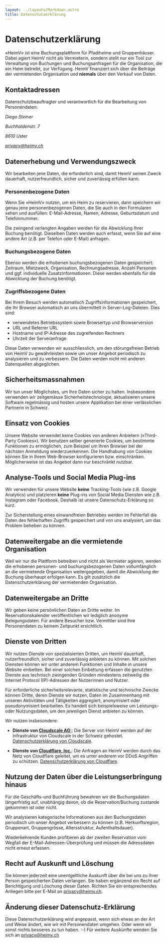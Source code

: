 ```yaml
---
layout: ../layouts/Markdown.astro
title: Datenschutzerklärung
---
```


# Datenschutzerklärung

«HeimV» ist eine Buchungsplattform für Pfadiheime und Gruppenhäuser.  Dabei agiert HeimV nicht als Vermieterin, sondern stellt nur ein Tool zur Verwaltung von Buchungen und Buchungsanfragen für die Organisation, die ein Heim betreibt, zur Verfügung. HeimV finanziert sich über die Beiträge der vermietenden Organisation und **niemals** über den Verkauf von Daten.

## Kontaktadressen

Datenschutzbeauftragter und verantwortlich für die Bearbeitung von Personendaten:

*Diego Steiner*

*Buchhaldenstr. 7*

*8610 Uster*

*[privacy@heimv.ch](mailto:privacy@heimv.ch)*

## Datenerhebung und Verwendungszweck

Wir bearbeiten jene Daten, die erforderlich sind, damit HeimV seinen Zweck dauerhaft, nutzerfreundlich, sicher und zuverlässig erfüllen kann.

### Personenbezogene Daten

Wenn Sie «HeimV» nutzen, um ein Heim zu reservieren, dann speichern wir genau jene personenbezogenen Daten, die Sie auch in den Formularen sehen und ausfüllen: E-Mail-Adresse, Namen, Adresse, Geburtsdatum und Telefonnummer.

Die zwingend verlangten Angaben werden für die Abwicklung Ihrer Buchung benötigt. Dieselben Daten werden auch erfasst, wenn Sie auf eine andere Art (z.B. per Telefon oder E-Mail) anfragen.

### Buchungsbezogene Daten

Ebenso werden die erhobenen buchungsbezogenen Daten gespeichert: Zeitraum, Mietzweck, Organisation, Rechnungsadresse, Anzahl Personen und ggf. individuelle Zusatzinformationen. Diese werden ebenfalls für die Abwicklung der Buchung benötigt.

### Zugriffsbezogene Daten

Bei Ihrem Besuch werden automatisch Zugriffsinformationen gespeichert, die Ihr Browser automatisch an uns übermittelt in Server-Log-Dateien. Dies sind:

- verwendetes Betriebssystem sowie Browsertyp und Browserversion
- URL und Referrer URL
- Hostname und IP-Adresse des zugreifenden Rechners
- Uhrzeit der Serveranfrage

Diese Daten verwenden wir ausschliesslich, um den störungsfreien Betrieb von HeimV zu gewährleisten sowie um unser Angebot periodisch zu analysieren und zu verbessern. Die Daten werden nicht mit anderen Datenquellen abgeglichen.

## Sicherheitsmassnahmen

Wir tun unser Möglichstes, um Ihre Daten sicher zu halten. Insbesondere verwenden wir zeitgemässe Sicherheitstechnologie, aktualisieren unsere Software regelmässig und hosten unsere Applikation bei einer verlässlichen Partnerin in Schweiz.

## Einsatz von Cookies

Unsere Website verwendet keine Cookies von anderen Anbietern («Third-Party Cookies»). Wir benutzen selber generierte Cookies, um bestimmte Funktionen zu ermöglichen, zum Beispiel um Ihren Browser bei der nächsten Anmeldung wiederzuerkennen. Die Handhabung von Cookies können Sie in Ihrem Web-Browser konfigurieren bzw. einschränken. Möglicherweise ist das Angebot dann nur beschränkt nutzbar.

## Analyse-Tools und Social Media Plug-ins

Wir verwenden für unsere Website **keine** Tracking-Tools (wie z.B. Google Analytics) und platzieren **keine** Plug-ins von Social Media Diensten wie z.B. Instagram oder Facebook. Deshalb ist unsere Datenschutz-Erklärung so kurz.

Zur Sicherstellung eines einwandfreien Betriebes werden im Fehlerfall die Daten des fehlerhaften Zugriffs gespeichert und von uns analysiert, um das Problem beheben zu können.

## Datenweitergabe an die vermietende Organisation

Weil wir nur die Plattform betreiben und nicht als Vermieter agieren, werden die erhobenen personen- und buchungsbezogenen Daten vollumfänglich an die vermietende Organisation weitergegeben, damit die Abwicklung der Buchung überhaupt erfolgen kann. Es gilt zusätzlich die Datenschutzerklärung der vermietenden Organisation.

## Datenweitergabe an Dritte

Wir geben keine persönlichen Daten an Dritte weiter. Im Reservationskalender veröffentlichen wir lediglich anonyme Belegungsdaten. Für andere Besucher bzw. Vermittler sind Ihre Personendaten zu keinem Zeitpunkt ersichtlich.

## Dienste von Dritten

Wir nutzen Dienste von spezialisierten Dritten, um HeimV dauerhaft, nutzerfreundlich, sicher und zuverlässig anbieten zu können. Mit solchen Diensten können wir unter anderem Funktionen und Inhalte in unsere Website einbetten. Bei einer solchen Einbettung erfassen die genutzten Dienste aus technisch zwingenden Gründen mindestens zeitweilig die Internet Protocol (IP)-Adressen der Nutzerinnen und Nutzer.

Für erforderliche sicherheitsrelevante, statistische und technische Zwecke können Dritte, deren Dienste wir nutzen, Daten im Zusammenhang mit unseren Aktivitäten und Tätigkeiten aggregiert, anonymisiert oder pseudonymisiert bearbeiten. Es handelt sich beispielsweise um Leistungs- oder Nutzungsdaten, um den jeweiligen Dienst anbieten zu können.

Wir nutzen insbesondere:

- **Dienste von [Cloudscale AG:](https://www.cloudscale.ch/)**: Die Server von HeimV werden auf der Infrastruktur von Cloudscale in der Schweiz gehostet. [Datenschutzerklärung von Cloudscale](https://www.cloudscale.ch/de/datenschutz).

- **Dienste von [Cloudflare, Inc.](https://www.cloudflare.com)**: Die Anfragen an HeimV werden durch das Netz von Cloudflare geleitet, um es unter anderem vor DDoS Angriffen zu schützen. [Datenschutzerklärung von Cloudflare](https://www.cloudflare.com/privacypolicy/).

## Nutzung der Daten über die Leistungserbringung hinaus

Für die Geschäfts-und Buchführung bewahren wir die Buchungsdaten längerfristig auf, unabhängig davon, ob die Reservation/Buchung zustande gekommen ist oder nicht.

Wir analysieren kategorische Informationen aus den Buchungsdaten periodisch um unser Angebot verbessern zu können (z.B. Herkunftsregion, Gruppenart, Gruppengrösse, Altersstruktur, Aufenthaltsdauer).

Wiederkehrende Kunden profitieren ab der zweiten Reservation vom Wegfall der E-Mail-Adressen-Überprüfung und müssen die Adressdaten nicht erneut erfassen.

## Recht auf Auskunft und Löschung

Sie können jederzeit eine unentgeltliche Auskunft über die bei uns zu ihrer Person gespeicherten Daten verlangen. Sie haben ergänzend ein Recht auf Berichtigung und Löschung dieser Daten. Richten Sie ein entsprechendes Anliegen bitte per E-Mail an [privacy@heimv.ch](mailto:privacy@heimv.ch).

## Änderung dieser Datenschutz-Erklärung

Diese Datenschutzerklärung wird angepasst, wenn sich etwas an der Art und Weise ändert, wie wir mit Personendaten umgehen. Oder wenn wir sonst nichts besseres zu tun haben. :-) Für weitere Auskünfte wenden Sie sich an [privacy@heimv.ch](mailto:privacy@heimv.ch)
